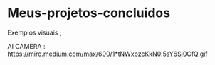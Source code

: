 # Meus-projetos-concluidos
Exemplos visuais ; 

AI CAMERA : https://miro.medium.com/max/600/1*tNWxpzcKkN0I5sY6Sj0CfQ.gif

